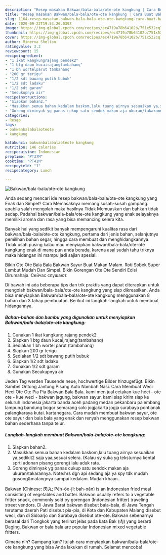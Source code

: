 ```yaml
---
description: "Resep masakan Bakwan/bala-bala/ote-ote kangkung | Cara Buat Bakwan/bala-bala/ote-ote kangkung Yang Enak dan Simpel"
title: "Resep masakan Bakwan/bala-bala/ote-ote kangkung | Cara Buat Bakwan/bala-bala/ote-ote kangkung Yang Enak dan Simpel"
slug: 1164-resep-masakan-bakwan-bala-bala-ote-ote-kangkung-cara-buat-bakwan-bala-bala-ote-ote-kangkung-yang-enak-dan-simpel
date: 2020-09-22T19:53:26.039Z
image: https://img-global.cpcdn.com/recipes/ec4719a78b64102b/751x532cq70/bakwanbala-balaote-ote-kangkung-foto-resep-utama.jpg
thumbnail: https://img-global.cpcdn.com/recipes/ec4719a78b64102b/751x532cq70/bakwanbala-balaote-ote-kangkung-foto-resep-utama.jpg
cover: https://img-global.cpcdn.com/recipes/ec4719a78b64102b/751x532cq70/bakwanbala-balaote-ote-kangkung-foto-resep-utama.jpg
author: Minerva Shelton
ratingvalue: 3.2
reviewcount: 15
recipeingredient:
- "1 ikat kangkungrajang pendek2"
- "1 btg daun kucairajangtambahanq"
- "1 bh wortelparut tambahanq"
- "200 gr terigu"
- "1/2 sdt bawang putih bubuk"
- "1/2 sdt ladaku"
- "1/2 sdt garam"
- "Secukupnya air"
recipeinstructions:
- "Siapkan bahan2."
- "Masukkan semua bahan kedalam baskom,lalu tuang airnya sesuaikan ya,sedikit2 saja yaa,sesuai selera. (Kalau sy suka yg teksturnya kental sprti adonan pisang goreng) lalu aduk rata."
- "Goreng diminyak yg panas cukup satu sendok makan aja ukuran/takarannya. Note:hrs dgn api sedang aja ya spy tdk mudah gosong&amp;matangnya sampai kedalam. Mudah khaan.."
categories:
- Resep
tags:
- bakwanbalabalaoteote
- kangkung

katakunci: bakwanbalabalaoteote kangkung 
nutrition: 146 calories
recipecuisine: Indonesian
preptime: "PT37M"
cooktime: "PT41M"
recipeyield: "1"
recipecategory: Lunch

---
```



![Bakwan/bala-bala/ote-ote kangkung](https://img-global.cpcdn.com/recipes/ec4719a78b64102b/751x532cq70/bakwanbala-balaote-ote-kangkung-foto-resep-utama.jpg)

Anda sedang mencari ide resep bakwan/bala-bala/ote-ote kangkung yang Enak dan Simpel? Cara Memasaknya memang susah-susah gampang. apabila salah mengolah maka hasilnya Tidak Memuaskan dan bahkan tidak sedap. Padahal bakwan/bala-bala/ote-ote kangkung yang enak selayaknya memiliki aroma dan rasa yang bisa memancing selera kita.

Banyak hal yang sedikit banyak mempengaruhi kualitas rasa dari bakwan/bala-bala/ote-ote kangkung, pertama dari jenis bahan, selanjutnya pemilihan bahan segar, hingga cara membuat dan menghidangkannya. Tidak usah pusing kalau mau menyiapkan bakwan/bala-bala/ote-ote kangkung enak di mana pun anda berada, karena asal sudah tahu triknya maka hidangan ini mampu jadi sajian spesial.

Bikin Ote Ote Bala Bala Bakwan Sayur Buat Makan Malam. Roti Sobek Super Lembut Mudah Dan Simpel. Bikin Gorengan Ote Ote Sendiri Edisi Dirumahaja. Сейчас слушают.


Di bawah ini ada beberapa tips dan trik praktis yang dapat diterapkan untuk mengolah bakwan/bala-bala/ote-ote kangkung yang siap dikreasikan. Anda bisa menyiapkan Bakwan/bala-bala/ote-ote kangkung menggunakan 8 bahan dan 3 tahap pembuatan. Berikut ini langkah-langkah untuk membuat hidangannya.

<!--inarticleads1-->

##### Bahan-bahan dan bumbu yang digunakan untuk menyiapkan Bakwan/bala-bala/ote-ote kangkung:

1. Gunakan 1 ikat kangkung,rajang pendek2
1. Siapkan 1 btg daun kucai,rajang(tambahanq)
1. Sediakan 1 bh wortel,parut (tambahanq)
1. Siapkan 200 gr terigu
1. Sediakan 1/2 sdt bawang putih bubuk
1. Siapkan 1/2 sdt ladaku
1. Gunakan 1/2 sdt garam
1. Gunakan Secukupnya air


Jeden Tag werden Tausende neue, hochwertige Bilder hinzugefügt. Bikin Sambel Ontong Jantung Pisang Auto Nambah Nasi. Cara Membuat Weci Heci Ote Ote Pia Pia Bakwan Bala Bala. kami men jual cetakan kue heci - ote ote - kue weci - bakwan jagung, bakwan sayur. kami siap kirim siap ke seluruh indonesia jakarta banda aceh padang medan pekanbaru palembang lampung bandung bogor semarang solo jogjakarta jogja surabaya pontianak palangkaraya kutai. kartanegara. Cara mudah membuat bakwan sayur, ote ote sayur dan bala bala yang enak dan renyah menggunakan resep bakwan bahan sederhana tanpa telur. 

<!--inarticleads2-->

##### Langkah-langkah membuat Bakwan/bala-bala/ote-ote kangkung:

1. Siapkan bahan2.
1. Masukkan semua bahan kedalam baskom,lalu tuang airnya sesuaikan ya,sedikit2 saja yaa,sesuai selera. (Kalau sy suka yg teksturnya kental sprti adonan pisang goreng) lalu aduk rata.
1. Goreng diminyak yg panas cukup satu sendok makan aja ukuran/takarannya. Note:hrs dgn api sedang aja ya spy tdk mudah gosong&amp;matangnya sampai kedalam. Mudah khaan..


Bakwan (Chinese: 肉丸; Pe̍h-ōe-jī: bah-oân) is an Indonesian fried meal consisting of vegetables and batter. Bakwan usually refers to a vegetable fritter snack, commonly sold by gorengan (Indonesian fritter) traveling street vendors. Di Jawa Barat bakwan disebut bala-bala, di Jawa Tengah terutama daerah Pati disebut pia-pia, di Kota dan Kabupaten Malang disebut weci, dan di Sidoarjo dan Surabaya disebut ote-ote. Bakwan sebenarnya berasal dari Tiongkok yang terlihat jelas pada kata Bak (肉) yang berarti Daging. Bakwan or bala bala are popular Indonesian mixed vegetable fritters. 

Gimana nih? Gampang kan? Itulah cara menyiapkan bakwan/bala-bala/ote-ote kangkung yang bisa Anda lakukan di rumah. Selamat mencoba!
